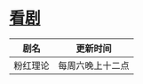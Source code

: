 # [看剧](https://github.com/noteMay/noteMay.github.io/issues/14)

|剧名|更新时间|
|:---:|:---:|
|粉红理论|每周六晚上十二点|